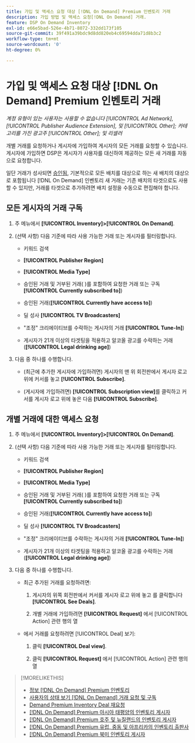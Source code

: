 ```yaml
---
title: 가입 및 액세스 요청 대상 [!DNL On Demand] Premium 인벤토리 거래
description: 가입 방법 및 액세스 요청[!DNL On Demand] 거래.
feature: DSP On Demand Inventory
exl-id: e66e5bad-526e-4b71-8072-332dd173f105
source-git-commit: 39f491a39bdc9d8dd820eb4c69594dda71d8b3c2
workflow-type: tm+mt
source-wordcount: '0'
ht-degree: 0%

---
```


# 가입 및 액세스 요청 대상 [!DNL On Demand] Premium 인벤토리 거래

*계정 유형이 있는 사용자는 사용할 수 없습니다 [!UICONTROL Ad Network], [!UICONTROL Publisher Audience Extension], 및 [!UICONTROL Other]; 카테고리를 가진 광고주 [!UICONTROL Other]; 및 리셀러*

개별 거래를 요청하거나 게시자에 가입하여 게시자의 모든 거래를 요청할 수 있습니다. 게시자에 가입하면 DSP은 게시자가 사용자를 대신하여 제공하는 모든 새 거래를 자동으로 요청합니다.

일단 거래가 성사되면 [승인됨](/help/dsp/inventory/on-demand-inventory-view-status.md), 기본적으로 모든 배치를 대상으로 하는 새 배치의 대상으로 포함됩니다 [!DNL On Demand] 인벤토리 새 거래는 기존 배치의 타겟으로도 사용할 수 있지만, 거래를 타겟으로 추가하려면 배치 설정을 수동으로 편집해야 합니다.

## 모든 게시자의 거래 구독

1. 주 메뉴에서 **[!UICONTROL Inventory]>[!UICONTROL On Demand]**.

1. (선택 사항) 다음 기준에 따라 사용 가능한 거래 또는 게시자를 필터링합니다.

   * 키워드 검색

   * **[!UICONTROL Publisher Region]**

   * **[!UICONTROL Media Type]**

   * 승인된 거래 및 거부된 거래( )를 포함하여 요청한 거래 또는 구독&#x200B;**[!UICONTROL Currently subscribed to]**)

   * 승인된 거래(**[!UICONTROL Currently have access to]**)

   * 딜 성사 **[!UICONTROL TV Broadcasters]**

   * &quot;조정&quot; 크리에이티브를 수락하는 게시자의 거래
      **[!UICONTROL Tune-In]**)

   * 게시자가 21개 이상의 타겟팅을 적용하고 알코올 광고를 수락하는 거래(**[!UICONTROL Legal drinking age]**)

1. 다음 중 하나를 수행합니다.

   * (최근에 추가한 게시자에 가입하려면) 게시자의 맨 위 회전판에서 게시자 로고 위에 커서를 놓고 **[!UICONTROL Subscribe]**.

   * (게시자에 가입하려면) **[!UICONTROL Subscription view]**&#x200B;를 클릭하고 커서를 게시자 로고 위에 놓은 다음 **[!UICONTROL Subscribe]**.

## 개별 거래에 대한 액세스 요청

1. 주 메뉴에서 **[!UICONTROL Inventory]>[!UICONTROL On Demand]**.

1. (선택 사항) 다음 기준에 따라 사용 가능한 거래 또는 게시자를 필터링합니다.

   * 키워드 검색

   * **[!UICONTROL Publisher Region]**

   * **[!UICONTROL Media Type]**

   * 승인된 거래 및 거부된 거래( )를 포함하여 요청한 거래 또는 구독&#x200B;**[!UICONTROL Currently subscribed to]**)

   * 승인된 거래(**[!UICONTROL Currently have access to]**)

   * 딜 성사 **[!UICONTROL TV Broadcasters]**

   * &quot;조정&quot; 크리에이티브를 수락하는 게시자의 거래
      **[!UICONTROL Tune-In]**)

   * 게시자가 21개 이상의 타겟팅을 적용하고 알코올 광고를 수락하는 거래(**[!UICONTROL Legal drinking age]**)

1. 다음 중 하나를 수행합니다.

   * 최근 추가된 거래를 요청하려면:

      1. 게시자의 위쪽 회전판에서 커서를 게시자 로고 위에 놓고 를 클릭합니다 **[!UICONTROL See Deals]**.

      1. 개별 거래에 가입하려면 **[!UICONTROL Request]** 에서 [!UICONTROL Action] 관련 행의 열
   * 에서 거래를 요청하려면 [!UICONTROL Deal] 보기:

      1. 클릭 **[!UICONTROL Deal view]**.

      1. 클릭 **[!UICONTROL Request]** 에서 [!UICONTROL Action] 관련 행의 열


>[!MORELIKETHIS]
>
>* [정보 [!DNL On Demand] Premium 인벤토리](on-demand-inventory-about.md)
>* [사용자의 상태 보기 [!DNL On Demand] 거래 요청 및 구독](on-demand-inventory-view-status.md)
>* [Demand Premium Inventory Deal 재요청](on-demand-inventory-rerequest.md)
>* [[!DNL On Demand] Premium 아시아 태평양의 인벤토리 게시자](on-demand-inventory-publishers-apac.md)
>* [[!DNL On Demand] Premium 호주 및 뉴질랜드의 인벤토리 게시자](on-demand-inventory-publishers-anz.md)
>* [[!DNL On Demand] Premium 유럽, 중동 및 아프리카의 인벤토리 출판사](on-demand-inventory-publishers-emea.md)
>* [[!DNL On Demand] Premium 북미 인벤토리 게시자](on-demand-inventory-publishers-na.md)

